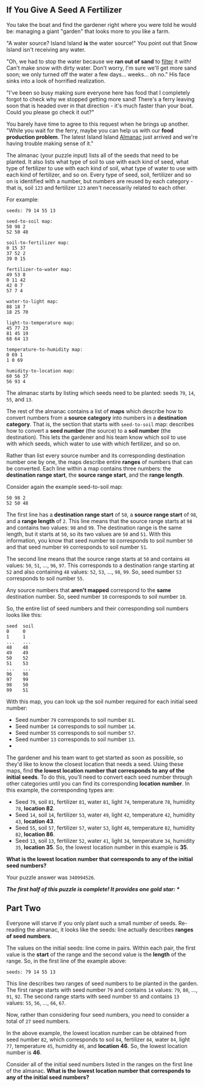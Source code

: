 ## If You Give A Seed A Fertilizer

You take the boat and find the gardener right where you were told he would be:
managing a giant "garden" that looks more to you like a farm.

"A water source? Island Island **is** the water source!" You point out that Snow Island isn't receiving any water.

"Oh, we had to stop the water because we **ran out of sand** to [filter](https://en.wikipedia.org/wiki/Sand_filter) it
with! Can't make snow with dirty water. Don't worry, I'm sure we'll get more sand soon; we only turned off the water
a few days... weeks... oh no." His face sinks into a look of horrified realization.

"I've been so busy making sure everyone here has food that I completely forgot to check why we stopped getting more
sand! There's a ferry leaving soon that is headed over in that direction - it's much faster than your boat. Could you
please go check it out?"

You barely have time to agree to this request when he brings up another. "While you wait for the ferry, maybe you can
help us with our **food production problem**. The latest Island Island [Almanac](https://en.wikipedia.org/wiki/Almanac)
just arrived and we're having trouble making sense of it."

The almanac (your puzzle input) lists all of the seeds that need to be planted. It also lists what type of soil to use
with each kind of seed, what type of fertilizer to use with each kind of soil, what type of water to use with each kind
of fertilizer, and so on. Every type of seed, soil, fertilizer and so on is identified with a number, but numbers are
reused by each category - that is, soil `123` and fertilizer `123` aren't necessarily related to each other.

For example:
```
seeds: 79 14 55 13

seed-to-soil map:
50 98 2
52 50 48

soil-to-fertilizer map:
0 15 37
37 52 2
39 0 15

fertilizer-to-water map:
49 53 8
0 11 42
42 0 7
57 7 4

water-to-light map:
88 18 7
18 25 70

light-to-temperature map:
45 77 23
81 45 19
68 64 13

temperature-to-humidity map:
0 69 1
1 0 69

humidity-to-location map:
60 56 37
56 93 4
```
The almanac starts by listing which seeds need to be planted: seeds `79`, `14`, `55`, and `13`.

The rest of the almanac contains a list of **maps** which describe how to convert numbers from a **source category**
into numbers in a **destination category**. That is, the section that starts with `seed-to-soil` map: describes how to
convert a **seed number** (the source) to a **soil number** (the destination). This lets the gardener and his team
know which soil to use with which seeds, which water to use with which fertilizer, and so on.

Rather than list every source number and its corresponding destination number one by one, the maps describe entire
**ranges** of numbers that can be converted. Each line within a map contains three numbers: the **destination range
start**, the **source range start**, and the **range length**.

Consider again the example seed-to-soil map:
```
50 98 2
52 50 48
```
The first line has a **destination range start** of `50`, a **source range start** of `98`,
and a **range length** of `2`. This line means that the source range starts at `98` and contains two values: `98`
and `99`. The destination range is the same length, but it starts at `50`, so its two values are `50` and `51`. With
this information, you know that seed number `98` corresponds to soil number `50` and that seed number `99` corresponds
to soil number `51`.

The second line means that the source range starts at `50` and contains `48` values: `50`, `51`, ..., `96`, `97`.
This corresponds to a destination range starting at `52` and also containing `48` values: `52`, `53`, ..., `98`, `99`.
So, seed number `53` corresponds to soil number `55`.

Any source numbers that **aren't mapped** correspond to the **same** destination number.
So, seed number `10` corresponds to soil number `10`.

So, the entire list of seed numbers and their corresponding soil numbers looks like this:
```
seed  soil
0     0
1     1
...   ...
48    48
49    49
50    52
51    53
...   ...
96    98
97    99
98    50
99    51
```
With this map, you can look up the soil number required for each initial seed number:
- Seed number `79` corresponds to soil number `81`.
- Seed number `14` corresponds to soil number `14`.
- Seed number `55` corresponds to soil number `57`.
- Seed number `13` corresponds to soil number `13`.
-
The gardener and his team want to get started as soon as possible, so they'd like to know the closest location that
needs a seed. Using these maps, find **the lowest location number that corresponds to any of the initial seeds**.
To do this, you'll need to convert each seed number through other categories until you can find its corresponding
**location number**. In this example, the corresponding types are:
- Seed `79`, soil `81`, fertilizer `81`, water `81`, light `74`, temperature `78`, humidity `78`, **location 82**.
- Seed `14`, soil `14`, fertilizer `53`, water `49`, light `42`, temperature `42`, humidity `43`, **location 43**.
- Seed `55`, soil `57`, fertilizer `57`, water `53`, light `46`, temperature `82`, humidity `82`, **location 86**.
- Seed `13`, soil `13`, fertilizer `52`, water `41`, light `34`, temperature `34`, humidity `35`, **location 35**.
So, the lowest location number in this example is **35**.

**What is the lowest location number that corresponds to any of the initial seed numbers?**

Your puzzle answer was `340994526`.

*__The first half of this puzzle is complete! It provides one gold star: *__*

## Part Two
Everyone will starve if you only plant such a small number of seeds. Re-reading the almanac, it looks like the seeds:
line actually describes **ranges of seed numbers**.

The values on the initial seeds: line come in pairs. Within each pair, the first value is the **start** of the range
and the second value is the **length** of the range. So, in the first line of the example above:

`seeds: 79 14 55 13`

This line describes two ranges of seed numbers to be planted in the garden. The first range starts with seed number `79`
and contains `14` values: `79`, `80`, ..., `91`, `92`. The second range starts with seed number `55` and contains `13`
values: `55`, `56`, ..., `66`, `67`.

Now, rather than considering four seed numbers, you need to consider a total of `27` seed numbers.

In the above example, the lowest location number can be obtained from seed number `82`, which corresponds to soil `84`,
fertilizer `84`, water `84`, light `77`, temperature `45`, humidity `46`, and **location 46**. So, the lowest location
number is **46**.

Consider all of the initial seed numbers listed in the ranges on the first line of the almanac.
**What is the lowest location number that corresponds to any of the initial seed numbers?**
